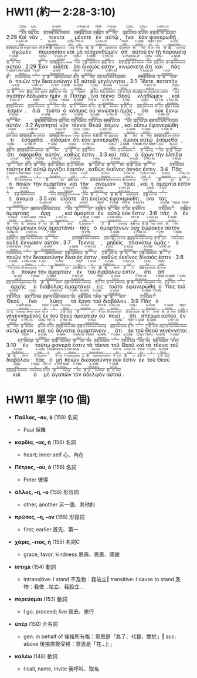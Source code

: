# HW11 (約一 2:28-3:10)

2:28 <RUBY><ruby><ruby>Καὶ<rt>- And</rt></ruby><rt><a href='https://bible.fhl.net/new/s.php?N=0&k=02532&m='>καί</a></rt></ruby><rt>CONJ</rt></RUBY> <RUBY><ruby><ruby>νῦν<rt>現在 now</rt></ruby><rt><a href='https://bible.fhl.net/new/s.php?N=0&k=03568&m='>νῦν</a></rt></ruby><rt>ADV</rt></RUBY> <span class='punctuation'>,</span> <RUBY><ruby><ruby>τεκνία<rt>孩子們哪 little children</rt></ruby><rt><a href='https://bible.fhl.net/new/s.php?N=0&k=05040&m='>τεκνίον</a></rt></ruby><rt>N-VPN</rt></RUBY> <span class='punctuation'>,</span> <RUBY><ruby><ruby><span class='verb'>μένετε</span><rt>你們要住 abide</rt></ruby><rt><a href='https://bible.fhl.net/new/s.php?N=0&k=03306&m='>μένω</a></rt></ruby><rt>V-PAM-2P</rt></RUBY> <RUBY><ruby><ruby>ἐν<rt>在裡面 in</rt></ruby><rt><a href='https://bible.fhl.net/new/s.php?N=0&k=01722&m='>ἐν</a></rt></ruby><rt>PREP</rt></RUBY> <RUBY><ruby><ruby>αὐτῷ<rt>他 Him</rt></ruby><rt><a href='https://bible.fhl.net/new/s.php?N=0&k=00846&m='>αὐτός</a></rt></ruby><rt>P-DSM</rt></RUBY> <span class='punctuation'>,</span> <RUBY><ruby><ruby>ἵνα<rt>這樣 so that</rt></ruby><rt><a href='https://bible.fhl.net/new/s.php?N=0&k=02443&m='>ἵνα</a></rt></ruby><rt>CONJ</rt></RUBY> <RUBY><ruby><ruby>ἐὰν<rt>若 when</rt></ruby><rt><a href='https://bible.fhl.net/new/s.php?N=0&k=01437&m='>ἐάν</a></rt></ruby><rt>CONJ</rt></RUBY> <RUBY><ruby><ruby><span class='verb'>φανερωθῇ</span><rt>他顯現 He appears</rt></ruby><rt><a href='https://bible.fhl.net/new/s.php?N=0&k=05319&m='>φανερόω</a></rt></ruby><rt>V-APS-3S</rt></RUBY> <span class='punctuation'>,</span> <RUBY><ruby><ruby><span class='verb'>σχῶμεν</span><rt>我們就可以 we might have</rt></ruby><rt><a href='https://bible.fhl.net/new/s.php?N=0&k=02192&m='>ἔχω</a></rt></ruby><rt>V-AAS-1P</rt></RUBY> <RUBY><ruby><ruby>παρρησίαν<rt>坦然無懼 boldness</rt></ruby><rt><a href='https://bible.fhl.net/new/s.php?N=0&k=03954&m='>παρρησία</a></rt></ruby><rt>N-ASF</rt></RUBY> <RUBY><ruby><ruby>καὶ<rt>- and</rt></ruby><rt><a href='https://bible.fhl.net/new/s.php?N=0&k=02532&m='>καί</a></rt></ruby><rt>CONJ</rt></RUBY> <RUBY><ruby><ruby>μὴ<rt>不 not</rt></ruby><rt><a href='https://bible.fhl.net/new/s.php?N=0&k=03361&m='>μή</a></rt></ruby><rt>PRT-N</rt></RUBY> <RUBY><ruby><ruby><span class='verb'>αἰσχυνθῶμεν</span><rt>慚愧 be ashamed</rt></ruby><rt><a href='https://bible.fhl.net/new/s.php?N=0&k=00153&m='>αἰσχύνω</a></rt></ruby><rt>V-APS-1P</rt></RUBY> <RUBY><ruby><ruby>ἀπ᾽<rt>從 before</rt></ruby><rt><a href='https://bible.fhl.net/new/s.php?N=0&k=00575&m='>ἀπό</a></rt></ruby><rt>PREP</rt></RUBY> <RUBY><ruby><ruby>αὐτοῦ<rt>他 Him</rt></ruby><rt><a href='https://bible.fhl.net/new/s.php?N=0&k=00846&m='>αὐτός</a></rt></ruby><rt>P-GSM</rt></RUBY> <RUBY><ruby><ruby>ἐν<rt>在 at</rt></ruby><rt><a href='https://bible.fhl.net/new/s.php?N=0&k=01722&m='>ἐν</a></rt></ruby><rt>PREP</rt></RUBY> <RUBY><ruby><ruby>τῇ<rt>- the</rt></ruby><rt><a href='https://bible.fhl.net/new/s.php?N=0&k=03588&m='>ὀ</a></rt></ruby><rt>T-DSF</rt></RUBY> <RUBY><ruby><ruby>παρουσίᾳ<rt>來臨 coming</rt></ruby><rt><a href='https://bible.fhl.net/new/s.php?N=0&k=03952&m='>παρουσία</a></rt></ruby><rt>N-DSF</rt></RUBY> <RUBY><ruby><ruby>αὐτοῦ<rt>他 of Him</rt></ruby><rt><a href='https://bible.fhl.net/new/s.php?N=0&k=00846&m='>αὐτός</a></rt></ruby><rt>P-GSM</rt></RUBY> <span class='punctuation'>.</span> 2:29 <RUBY><ruby><ruby>Ἐὰν<rt>若 If</rt></ruby><rt><a href='https://bible.fhl.net/new/s.php?N=0&k=01437&m='>ἐάν</a></rt></ruby><rt>CONJ</rt></RUBY> <RUBY><ruby><ruby><span class='verb'>εἰδῆτε</span><rt>你們知道 you know</rt></ruby><rt><a href='https://bible.fhl.net/new/s.php?N=0&k=3608&m='>ὁράω</a>a</rt></ruby><rt>V-RAS-2P</rt></RUBY> <RUBY><ruby><ruby>ὅτι<rt>- that</rt></ruby><rt><a href='https://bible.fhl.net/new/s.php?N=0&k=03754&m='>ὅτι</a></rt></ruby><rt>CONJ</rt></RUBY> <RUBY><ruby><ruby>δίκαιός<rt>公義 righteous</rt></ruby><rt><a href='https://bible.fhl.net/new/s.php?N=0&k=01342&m='>δίκαιος</a></rt></ruby><rt>A-NSM</rt></RUBY> <RUBY><ruby><ruby><span class='verb'>ἐστιν</span><rt>他是 He is</rt></ruby><rt><a href='https://bible.fhl.net/new/s.php?N=0&k=01510&m='>εἰμί</a></rt></ruby><rt>V-PAI-3S</rt></RUBY> <span class='punctuation'>,</span> <RUBY><ruby><ruby><span class='verb'>γινώσκετε</span><rt>你們知道 you know</rt></ruby><rt><a href='https://bible.fhl.net/new/s.php?N=0&k=01097&m='>γινώσκω</a></rt></ruby><rt>V-PAI⁞PAM-2P</rt></RUBY> <RUBY><ruby><ruby>ὅτι<rt>- that</rt></ruby><rt><a href='https://bible.fhl.net/new/s.php?N=0&k=03754&m='>ὅτι</a></rt></ruby><rt>CONJ</rt></RUBY> <RUBY><ruby><ruby>καὶ<rt>也就 also</rt></ruby><rt><a href='https://bible.fhl.net/new/s.php?N=0&k=02532&m='>καί</a></rt></ruby><rt>CONJ</rt></RUBY> <RUBY><ruby><ruby>πᾶς<rt>每一個 everyone</rt></ruby><rt><a href='https://bible.fhl.net/new/s.php?N=0&k=03956&m='>πᾶς</a></rt></ruby><rt>A-NSM</rt></RUBY> <RUBY><ruby><ruby>ὁ<rt>那 -</rt></ruby><rt><a href='https://bible.fhl.net/new/s.php?N=0&k=03588&m='>ὀ</a></rt></ruby><rt>T-NSM</rt></RUBY> <RUBY><ruby><ruby><span class='ptc'>ποιῶν</span><rt>行 practicing</rt></ruby><rt><a href='https://bible.fhl.net/new/s.php?N=0&k=04160&m='>ποιέω</a></rt></ruby><rt>V-PAP-NSM</rt></RUBY> <RUBY><ruby><ruby>τὴν<rt>- -</rt></ruby><rt><a href='https://bible.fhl.net/new/s.php?N=0&k=03588&m='>ὀ</a></rt></ruby><rt>T-ASF</rt></RUBY> <RUBY><ruby><ruby>δικαιοσύνην<rt>公義 righteousness</rt></ruby><rt><a href='https://bible.fhl.net/new/s.php?N=0&k=01343&m='>δικαιοσύνη</a></rt></ruby><rt>N-ASF</rt></RUBY> <RUBY><ruby><ruby>ἐξ<rt>從 of</rt></ruby><rt><a href='https://bible.fhl.net/new/s.php?N=0&k=01537&m='>ἐκ</a></rt></ruby><rt>PREP</rt></RUBY> <RUBY><ruby><ruby>αὐτοῦ<rt>他 Him</rt></ruby><rt><a href='https://bible.fhl.net/new/s.php?N=0&k=00846&m='>αὐτός</a></rt></ruby><rt>P-GSM</rt></RUBY> <RUBY><ruby><ruby><span class='verb'>γεγέννηται</span><rt>所生 has been begotten</rt></ruby><rt><a href='https://bible.fhl.net/new/s.php?N=0&k=01080&m='>γεννάω</a></rt></ruby><rt>V-RPI-3S</rt></RUBY> <span class='punctuation'>.</span><span class='paragraph'></span> 3:1 <RUBY><ruby><ruby><span class='verb'>Ἴδετε</span><rt>你們看 Behold</rt></ruby><rt><a href='https://bible.fhl.net/new/s.php?N=0&k=03708&m='>ὁράω</a></rt></ruby><rt>V-AAM-2P</rt></RUBY> <RUBY><ruby><ruby>ποταπὴν<rt>何等 what</rt></ruby><rt><a href='https://bible.fhl.net/new/s.php?N=0&k=04217&m='>ποταπός</a></rt></ruby><rt>I-ASF</rt></RUBY> <RUBY><ruby><ruby>ἀγάπην<rt>慈愛 love</rt></ruby><rt><a href='https://bible.fhl.net/new/s.php?N=0&k=00026&m='>ἀγάπη</a></rt></ruby><rt>N-ASF</rt></RUBY> <RUBY><ruby><ruby><span class='verb'>δέδωκεν</span><rt>賜給 has given</rt></ruby><rt><a href='https://bible.fhl.net/new/s.php?N=0&k=01325&m='>δίδωμι</a></rt></ruby><rt>V-RAI-3S</rt></RUBY> <RUBY><ruby><ruby>ἡμῖν<rt>我們 to us</rt></ruby><rt><a href='https://bible.fhl.net/new/s.php?N=0&k=01473&m='>ἐγώ</a></rt></ruby><rt>P-1DP</rt></RUBY> <RUBY><ruby><ruby>ὁ<rt>- the</rt></ruby><rt><a href='https://bible.fhl.net/new/s.php?N=0&k=03588&m='>ὀ</a></rt></ruby><rt>T-NSM</rt></RUBY> <RUBY><ruby><ruby>Πατὴρ<rt>父 Father</rt></ruby><rt><a href='https://bible.fhl.net/new/s.php?N=0&k=03962&m='>πατήρ</a></rt></ruby><rt>N-NSM</rt></RUBY> <span class='punctuation'>,</span> <RUBY><ruby><ruby>ἵνα<rt>讓 that</rt></ruby><rt><a href='https://bible.fhl.net/new/s.php?N=0&k=02443&m='>ἵνα</a></rt></ruby><rt>CONJ</rt></RUBY> <RUBY><ruby><ruby>τέκνα<rt>兒女 children</rt></ruby><rt><a href='https://bible.fhl.net/new/s.php?N=0&k=05043&m='>τέκνον</a></rt></ruby><rt>N-NPN</rt></RUBY> <RUBY><ruby><ruby>Θεοῦ<rt>上帝 of God</rt></ruby><rt><a href='https://bible.fhl.net/new/s.php?N=0&k=02316&m='>θεός</a></rt></ruby><rt>N-GSM</rt></RUBY> <RUBY><ruby><ruby><span class='verb'>κληθῶμεν</span><rt>得以稱為 we should be called</rt></ruby><rt><a href='https://bible.fhl.net/new/s.php?N=0&k=02564&m='>καλέω</a></rt></ruby><rt>V-APS-1P</rt></RUBY> <span class='punctuation'>,</span> <RUBY><ruby><ruby>καὶ<rt>- and</rt></ruby><rt><a href='https://bible.fhl.net/new/s.php?N=0&k=02532&m='>καί</a></rt></ruby><rt>CONJ</rt></RUBY> <RUBY><ruby><ruby><span class='verb'>ἐσμέν</span><rt>我們是 we are!</rt></ruby><rt><a href='https://bible.fhl.net/new/s.php?N=0&k=01510&m='>εἰμί</a></rt></ruby><rt>V-PAI-1P</rt></RUBY> <span class='punctuation'>.</span> <RUBY><ruby><ruby>διὰ<rt>因 Because of</rt></ruby><rt><a href='https://bible.fhl.net/new/s.php?N=0&k=01223&m='>διά</a></rt></ruby><rt>PREP</rt></RUBY> <RUBY><ruby><ruby>τοῦτο<rt>此 this</rt></ruby><rt><a href='https://bible.fhl.net/new/s.php?N=0&k=03778&m='>οὗτος</a></rt></ruby><rt>D-ASN</rt></RUBY> <RUBY><ruby><ruby>ὁ<rt>- the</rt></ruby><rt><a href='https://bible.fhl.net/new/s.php?N=0&k=03588&m='>ὀ</a></rt></ruby><rt>T-NSM</rt></RUBY> <RUBY><ruby><ruby>κόσμος<rt>世人 world</rt></ruby><rt><a href='https://bible.fhl.net/new/s.php?N=0&k=02889&m='>κόσμος</a></rt></ruby><rt>N-NSM</rt></RUBY> <RUBY><ruby><ruby>οὐ<rt>不 not</rt></ruby><rt><a href='https://bible.fhl.net/new/s.php?N=0&k=03756&m='>οὐ</a></rt></ruby><rt>PRT-N</rt></RUBY> <RUBY><ruby><ruby><span class='verb'>γινώσκει</span><rt>認識 knows</rt></ruby><rt><a href='https://bible.fhl.net/new/s.php?N=0&k=01097&m='>γινώσκω</a></rt></ruby><rt>V-PAI-3S</rt></RUBY> <RUBY><ruby><ruby>ἡμᾶς<rt>我們 us</rt></ruby><rt><a href='https://bible.fhl.net/new/s.php?N=0&k=01473&m='>ἐγώ</a></rt></ruby><rt>P-1AP</rt></RUBY> <span class='punctuation'>,</span> <RUBY><ruby><ruby>ὅτι<rt>因為 because</rt></ruby><rt><a href='https://bible.fhl.net/new/s.php?N=0&k=03754&m='>ὅτι</a></rt></ruby><rt>CONJ</rt></RUBY> <RUBY><ruby><ruby>οὐκ<rt>不 not</rt></ruby><rt><a href='https://bible.fhl.net/new/s.php?N=0&k=03756&m='>οὐ</a></rt></ruby><rt>PRT-N</rt></RUBY> <RUBY><ruby><ruby><span class='verb'>ἔγνω</span><rt>認識 it knew</rt></ruby><rt><a href='https://bible.fhl.net/new/s.php?N=0&k=01097&m='>γινώσκω</a></rt></ruby><rt>V-AAI-3S</rt></RUBY> <RUBY><ruby><ruby>αὐτόν<rt>他 Him</rt></ruby><rt><a href='https://bible.fhl.net/new/s.php?N=0&k=00846&m='>αὐτός</a></rt></ruby><rt>P-ASM</rt></RUBY> <span class='punctuation'>.</span> 3:2 <RUBY><ruby><ruby>Ἀγαπητοί<rt>親愛的啊 Beloved</rt></ruby><rt><a href='https://bible.fhl.net/new/s.php?N=0&k=00027&m='>ἀγαπητός</a></rt></ruby><rt>A-VPM</rt></RUBY> <RUBY><ruby><ruby>νῦν<rt>現在 now</rt></ruby><rt><a href='https://bible.fhl.net/new/s.php?N=0&k=03568&m='>νῦν</a></rt></ruby><rt>ADV</rt></RUBY> <RUBY><ruby><ruby>τέκνα<rt>兒女 children</rt></ruby><rt><a href='https://bible.fhl.net/new/s.php?N=0&k=05043&m='>τέκνον</a></rt></ruby><rt>N-NPN</rt></RUBY> <RUBY><ruby><ruby>Θεοῦ<rt>上帝 of God</rt></ruby><rt><a href='https://bible.fhl.net/new/s.php?N=0&k=02316&m='>θεός</a></rt></ruby><rt>N-GSM</rt></RUBY> <RUBY><ruby><ruby><span class='verb'>ἐσμεν</span><rt>我們是 are we</rt></ruby><rt><a href='https://bible.fhl.net/new/s.php?N=0&k=01510&m='>εἰμί</a></rt></ruby><rt>V-PAI-1P</rt></RUBY> <span class='punctuation'>,</span> <RUBY><ruby><ruby>καὶ<rt>- and</rt></ruby><rt><a href='https://bible.fhl.net/new/s.php?N=0&k=02532&m='>καί</a></rt></ruby><rt>CONJ</rt></RUBY> <RUBY><ruby><ruby>οὔπω<rt>還沒 not yet</rt></ruby><rt><a href='https://bible.fhl.net/new/s.php?N=0&k=03768&m='>οὔπω</a></rt></ruby><rt>ADV</rt></RUBY> <RUBY><ruby><ruby><span class='verb'>ἐφανερώθη</span><rt>顯明 has been revealed</rt></ruby><rt><a href='https://bible.fhl.net/new/s.php?N=0&k=05319&m='>φανερόω</a></rt></ruby><rt>V-API-3S</rt></RUBY> <RUBY><ruby><ruby>τί<rt>如何 what</rt></ruby><rt><a href='https://bible.fhl.net/new/s.php?N=0&k=05101&m='>τίς</a></rt></ruby><rt>I-NSN</rt></RUBY> <RUBY><ruby><ruby><span class='verb'>ἐσόμεθα</span><rt>我們將來是 we will be</rt></ruby><rt><a href='https://bible.fhl.net/new/s.php?N=0&k=01510&m='>εἰμί</a></rt></ruby><rt>V-FMI-1P</rt></RUBY> <span class='punctuation'>.</span> <RUBY><ruby><ruby><span class='verb'>οἴδαμεν</span><rt>我們知道 We know</rt></ruby><rt><a href='https://bible.fhl.net/new/s.php?N=0&k=3608&m='>ὁράω</a>a</rt></ruby><rt>V-RAI-1P</rt></RUBY> <RUBY><ruby><ruby>ὅτι<rt>- that</rt></ruby><rt><a href='https://bible.fhl.net/new/s.php?N=0&k=03754&m='>ὅτι</a></rt></ruby><rt>CONJ</rt></RUBY> <RUBY><ruby><ruby>ἐὰν<rt>當 when</rt></ruby><rt><a href='https://bible.fhl.net/new/s.php?N=0&k=01437&m='>ἐάν</a></rt></ruby><rt>CONJ</rt></RUBY> <RUBY><ruby><ruby><span class='verb'>φανερωθῇ</span><rt>他顯現 He appears</rt></ruby><rt><a href='https://bible.fhl.net/new/s.php?N=0&k=05319&m='>φανερόω</a></rt></ruby><rt>V-APS-3S</rt></RUBY> <span class='punctuation'>,</span> <RUBY><ruby><ruby>ὅμοιοι<rt>像 like</rt></ruby><rt><a href='https://bible.fhl.net/new/s.php?N=0&k=03664&m='>ὅμοιος</a></rt></ruby><rt>A-NPM</rt></RUBY> <RUBY><ruby><ruby>αὐτῷ<rt>他 Him</rt></ruby><rt><a href='https://bible.fhl.net/new/s.php?N=0&k=00846&m='>αὐτός</a></rt></ruby><rt>P-DSM</rt></RUBY> <RUBY><ruby><ruby><span class='verb'>ἐσόμεθα</span><rt>我們將來是 we will be</rt></ruby><rt><a href='https://bible.fhl.net/new/s.php?N=0&k=01510&m='>εἰμί</a></rt></ruby><rt>V-FMI-1P</rt></RUBY> <span class='punctuation'>,</span> <RUBY><ruby><ruby>ὅτι<rt>因為 for</rt></ruby><rt><a href='https://bible.fhl.net/new/s.php?N=0&k=03754&m='>ὅτι</a></rt></ruby><rt>CONJ</rt></RUBY> <RUBY><ruby><ruby><span class='verb'>ὀψόμεθα</span><rt>我們將見到 we will see</rt></ruby><rt><a href='https://bible.fhl.net/new/s.php?N=0&k=03708&m='>ὁράω</a></rt></ruby><rt>V-FMI-1P</rt></RUBY> <RUBY><ruby><ruby>αὐτὸν<rt>他 Him</rt></ruby><rt><a href='https://bible.fhl.net/new/s.php?N=0&k=00846&m='>αὐτός</a></rt></ruby><rt>P-ASM</rt></RUBY> <span class='punctuation'>,</span> <RUBY><ruby><ruby>καθώς<rt>正如 as</rt></ruby><rt><a href='https://bible.fhl.net/new/s.php?N=0&k=02531&m='>καθώς</a></rt></ruby><rt>CONJ</rt></RUBY> <RUBY><ruby><ruby><span class='verb'>ἐστιν</span><rt>他是 He is</rt></ruby><rt><a href='https://bible.fhl.net/new/s.php?N=0&k=01510&m='>εἰμί</a></rt></ruby><rt>V-PAI-3S</rt></RUBY> <span class='punctuation'>.</span> 3:3 <RUBY><ruby><ruby>καὶ<rt>- And</rt></ruby><rt><a href='https://bible.fhl.net/new/s.php?N=0&k=02532&m='>καί</a></rt></ruby><rt>CONJ</rt></RUBY> <RUBY><ruby><ruby>πᾶς<rt>凡 everyone</rt></ruby><rt><a href='https://bible.fhl.net/new/s.php?N=0&k=03956&m='>πᾶς</a></rt></ruby><rt>A-NSM</rt></RUBY> <RUBY><ruby><ruby>ὁ<rt>- -</rt></ruby><rt><a href='https://bible.fhl.net/new/s.php?N=0&k=03588&m='>ὀ</a></rt></ruby><rt>T-NSM</rt></RUBY> <RUBY><ruby><ruby><span class='ptc'>ἔχων</span><rt>有 having</rt></ruby><rt><a href='https://bible.fhl.net/new/s.php?N=0&k=02192&m='>ἔχω</a></rt></ruby><rt>V-PAP-NSM</rt></RUBY> <RUBY><ruby><ruby>τὴν<rt>- the</rt></ruby><rt><a href='https://bible.fhl.net/new/s.php?N=0&k=03588&m='>ὀ</a></rt></ruby><rt>T-ASF</rt></RUBY> <RUBY><ruby><ruby>ἐλπίδα<rt>指望 hope</rt></ruby><rt><a href='https://bible.fhl.net/new/s.php?N=0&k=01680&m='>ἐλπίς</a></rt></ruby><rt>N-ASF</rt></RUBY> <RUBY><ruby><ruby>ταύτην<rt>這 this</rt></ruby><rt><a href='https://bible.fhl.net/new/s.php?N=0&k=03778&m='>οὗτος</a></rt></ruby><rt>D-ASF</rt></RUBY> <RUBY><ruby><ruby>ἐπ᾽<rt>對 in</rt></ruby><rt><a href='https://bible.fhl.net/new/s.php?N=0&k=01909&m='>ἐπί</a></rt></ruby><rt>PREP</rt></RUBY> <RUBY><ruby><ruby>αὐτῷ<rt>他 Him</rt></ruby><rt><a href='https://bible.fhl.net/new/s.php?N=0&k=00846&m='>αὐτός</a></rt></ruby><rt>P-DSM</rt></RUBY> <RUBY><ruby><ruby><span class='verb'>ἁγνίζει</span><rt>潔淨 purifies</rt></ruby><rt><a href='https://bible.fhl.net/new/s.php?N=0&k=00048&m='>ἁγνίζω</a></rt></ruby><rt>V-PAI-3S</rt></RUBY> <RUBY><ruby><ruby>ἑαυτὸν<rt>自己 himself</rt></ruby><rt><a href='https://bible.fhl.net/new/s.php?N=0&k=01438&m='>ἑαυτοῦ</a></rt></ruby><rt>F-3ASM</rt></RUBY> <span class='punctuation'>,</span> <RUBY><ruby><ruby>καθὼς<rt>像 just as</rt></ruby><rt><a href='https://bible.fhl.net/new/s.php?N=0&k=02531&m='>καθώς</a></rt></ruby><rt>CONJ</rt></RUBY> <RUBY><ruby><ruby>ἐκεῖνος<rt>那位 He</rt></ruby><rt><a href='https://bible.fhl.net/new/s.php?N=0&k=01565&m='>ἐκεῖνος</a></rt></ruby><rt>D-NSM</rt></RUBY> <RUBY><ruby><ruby>ἁγνός<rt>純潔 pure</rt></ruby><rt><a href='https://bible.fhl.net/new/s.php?N=0&k=00053&m='>ἁγνός</a></rt></ruby><rt>A-NSM</rt></RUBY> <RUBY><ruby><ruby><span class='verb'>ἐστιν</span><rt>是 is</rt></ruby><rt><a href='https://bible.fhl.net/new/s.php?N=0&k=01510&m='>εἰμί</a></rt></ruby><rt>V-PAI-3S</rt></RUBY> <span class='punctuation'>.</span><span class='paragraph'></span> 3:4 <RUBY><ruby><ruby>Πᾶς<rt>凡 Everyone</rt></ruby><rt><a href='https://bible.fhl.net/new/s.php?N=0&k=03956&m='>πᾶς</a></rt></ruby><rt>A-NSM</rt></RUBY> <RUBY><ruby><ruby>ὁ<rt>- -</rt></ruby><rt><a href='https://bible.fhl.net/new/s.php?N=0&k=03588&m='>ὀ</a></rt></ruby><rt>T-NSM</rt></RUBY> <RUBY><ruby><ruby><span class='ptc'>ποιῶν</span><rt>犯 committing</rt></ruby><rt><a href='https://bible.fhl.net/new/s.php?N=0&k=04160&m='>ποιέω</a></rt></ruby><rt>V-PAP-NSM</rt></RUBY> <RUBY><ruby><ruby>τὴν<rt>- -</rt></ruby><rt><a href='https://bible.fhl.net/new/s.php?N=0&k=03588&m='>ὀ</a></rt></ruby><rt>T-ASF</rt></RUBY> <RUBY><ruby><ruby>ἁμαρτίαν<rt>罪 sin</rt></ruby><rt><a href='https://bible.fhl.net/new/s.php?N=0&k=00266&m='>ἁμαρτία</a></rt></ruby><rt>N-ASF</rt></RUBY> <RUBY><ruby><ruby>καὶ<rt>就是 also</rt></ruby><rt><a href='https://bible.fhl.net/new/s.php?N=0&k=02532&m='>καί</a></rt></ruby><rt>CONJ</rt></RUBY> <RUBY><ruby><ruby>τὴν<rt>- -</rt></ruby><rt><a href='https://bible.fhl.net/new/s.php?N=0&k=03588&m='>ὀ</a></rt></ruby><rt>T-ASF</rt></RUBY> <RUBY><ruby><ruby>ἀνομίαν<rt>違背律法的事 lawlessness</rt></ruby><rt><a href='https://bible.fhl.net/new/s.php?N=0&k=00458&m='>ἀνομία</a></rt></ruby><rt>N-ASF</rt></RUBY> <RUBY><ruby><ruby><span class='verb'>ποιεῖ</span><rt>做 commits</rt></ruby><rt><a href='https://bible.fhl.net/new/s.php?N=0&k=04160&m='>ποιέω</a></rt></ruby><rt>V-PAI-3S</rt></RUBY> <span class='punctuation'>,</span> <RUBY><ruby><ruby>καὶ<rt>- and</rt></ruby><rt><a href='https://bible.fhl.net/new/s.php?N=0&k=02532&m='>καί</a></rt></ruby><rt>CONJ</rt></RUBY> <RUBY><ruby><ruby>ἡ<rt>- -</rt></ruby><rt><a href='https://bible.fhl.net/new/s.php?N=0&k=03588&m='>ὀ</a></rt></ruby><rt>T-NSF</rt></RUBY> <RUBY><ruby><ruby>ἁμαρτία<rt>罪 sin</rt></ruby><rt><a href='https://bible.fhl.net/new/s.php?N=0&k=00266&m='>ἁμαρτία</a></rt></ruby><rt>N-NSF</rt></RUBY> <RUBY><ruby><ruby><span class='verb'>ἐστὶν</span><rt>是 is</rt></ruby><rt><a href='https://bible.fhl.net/new/s.php?N=0&k=01510&m='>εἰμί</a></rt></ruby><rt>V-PAI-3S</rt></RUBY> <RUBY><ruby><ruby>ἡ<rt>- -</rt></ruby><rt><a href='https://bible.fhl.net/new/s.php?N=0&k=03588&m='>ὀ</a></rt></ruby><rt>T-NSF</rt></RUBY> <RUBY><ruby><ruby>ἀνομία<rt>不法 lawlessness</rt></ruby><rt><a href='https://bible.fhl.net/new/s.php?N=0&k=00458&m='>ἀνομία</a></rt></ruby><rt>N-NSF</rt></RUBY> <span class='punctuation'>.</span> 3:5 <RUBY><ruby><ruby>καὶ<rt>- And</rt></ruby><rt><a href='https://bible.fhl.net/new/s.php?N=0&k=02532&m='>καί</a></rt></ruby><rt>CONJ</rt></RUBY> <RUBY><ruby><ruby><span class='verb'>οἴδατε</span><rt>你們知道 you know</rt></ruby><rt><a href='https://bible.fhl.net/new/s.php?N=0&k=3608&m='>ὁράω</a>a</rt></ruby><rt>V-RAI-2P</rt></RUBY> <RUBY><ruby><ruby>ὅτι<rt>- that</rt></ruby><rt><a href='https://bible.fhl.net/new/s.php?N=0&k=03754&m='>ὅτι</a></rt></ruby><rt>CONJ</rt></RUBY> <RUBY><ruby><ruby>ἐκεῖνος<rt>那人 He</rt></ruby><rt><a href='https://bible.fhl.net/new/s.php?N=0&k=01565&m='>ἐκεῖνος</a></rt></ruby><rt>D-NSM</rt></RUBY> <RUBY><ruby><ruby><span class='verb'>ἐφανερώθη</span><rt>曾顯現 appeared</rt></ruby><rt><a href='https://bible.fhl.net/new/s.php?N=0&k=05319&m='>φανερόω</a></rt></ruby><rt>V-API-3S</rt></RUBY> <span class='punctuation'>,</span> <RUBY><ruby><ruby>ἵνα<rt>是要 so that</rt></ruby><rt><a href='https://bible.fhl.net/new/s.php?N=0&k=02443&m='>ἵνα</a></rt></ruby><rt>CONJ</rt></RUBY> <RUBY><ruby><ruby>τὰς<rt>- -</rt></ruby><rt><a href='https://bible.fhl.net/new/s.php?N=0&k=03588&m='>ὀ</a></rt></ruby><rt>T-APF</rt></RUBY> <RUBY><ruby><ruby>ἁμαρτίας<rt>罪 sins</rt></ruby><rt><a href='https://bible.fhl.net/new/s.php?N=0&k=00266&m='>ἁμαρτία</a></rt></ruby><rt>N-APF</rt></RUBY> <RUBY><ruby><ruby><span class='verb'>ἄρῃ</span><rt>除掉 He might take away</rt></ruby><rt><a href='https://bible.fhl.net/new/s.php?N=0&k=00142&m='>αἴρω</a></rt></ruby><rt>V-AAS-3S</rt></RUBY> <span class='punctuation'>,</span> <RUBY><ruby><ruby>καὶ<rt>- and</rt></ruby><rt><a href='https://bible.fhl.net/new/s.php?N=0&k=02532&m='>καί</a></rt></ruby><rt>CONJ</rt></RUBY> <RUBY><ruby><ruby>ἁμαρτία<rt>罪 sin</rt></ruby><rt><a href='https://bible.fhl.net/new/s.php?N=0&k=00266&m='>ἁμαρτία</a></rt></ruby><rt>N-NSF</rt></RUBY> <RUBY><ruby><ruby>ἐν<rt>在裡面 in</rt></ruby><rt><a href='https://bible.fhl.net/new/s.php?N=0&k=01722&m='>ἐν</a></rt></ruby><rt>PREP</rt></RUBY> <RUBY><ruby><ruby>αὐτῷ<rt>他 Him</rt></ruby><rt><a href='https://bible.fhl.net/new/s.php?N=0&k=00846&m='>αὐτός</a></rt></ruby><rt>P-DSM</rt></RUBY> <RUBY><ruby><ruby>οὐκ<rt>不 not</rt></ruby><rt><a href='https://bible.fhl.net/new/s.php?N=0&k=03756&m='>οὐ</a></rt></ruby><rt>PRT-N</rt></RUBY> <RUBY><ruby><ruby><span class='verb'>ἔστιν</span><rt>是 there is</rt></ruby><rt><a href='https://bible.fhl.net/new/s.php?N=0&k=01510&m='>εἰμί</a></rt></ruby><rt>V-PAI-3S</rt></RUBY> <span class='punctuation'>.</span> 3:6 <RUBY><ruby><ruby>πᾶς<rt>凡 Anyone</rt></ruby><rt><a href='https://bible.fhl.net/new/s.php?N=0&k=03956&m='>πᾶς</a></rt></ruby><rt>A-NSM</rt></RUBY> <RUBY><ruby><ruby>ὁ<rt>- -</rt></ruby><rt><a href='https://bible.fhl.net/new/s.php?N=0&k=03588&m='>ὀ</a></rt></ruby><rt>T-NSM</rt></RUBY> <RUBY><ruby><ruby>ἐν<rt>在裡面 in</rt></ruby><rt><a href='https://bible.fhl.net/new/s.php?N=0&k=01722&m='>ἐν</a></rt></ruby><rt>PREP</rt></RUBY> <RUBY><ruby><ruby>αὐτῷ<rt>他 Him</rt></ruby><rt><a href='https://bible.fhl.net/new/s.php?N=0&k=00846&m='>αὐτός</a></rt></ruby><rt>P-DSM</rt></RUBY> <RUBY><ruby><ruby><span class='ptc'>μένων</span><rt>住 abiding</rt></ruby><rt><a href='https://bible.fhl.net/new/s.php?N=0&k=03306&m='>μένω</a></rt></ruby><rt>V-PAP-NSM</rt></RUBY> <RUBY><ruby><ruby>οὐχ<rt>不 not</rt></ruby><rt><a href='https://bible.fhl.net/new/s.php?N=0&k=03756&m='>οὐ</a></rt></ruby><rt>PRT-N</rt></RUBY> <RUBY><ruby><ruby><span class='verb'>ἁμαρτάνει</span><rt>犯罪 sins</rt></ruby><rt><a href='https://bible.fhl.net/new/s.php?N=0&k=00264&m='>ἁμαρτάνω</a></rt></ruby><rt>V-PAI-3S</rt></RUBY> <span class='punctuation'>·</span> <RUBY><ruby><ruby>πᾶς<rt>凡 anyone</rt></ruby><rt><a href='https://bible.fhl.net/new/s.php?N=0&k=03956&m='>πᾶς</a></rt></ruby><rt>A-NSM</rt></RUBY> <RUBY><ruby><ruby>ὁ<rt>- -</rt></ruby><rt><a href='https://bible.fhl.net/new/s.php?N=0&k=03588&m='>ὀ</a></rt></ruby><rt>T-NSM</rt></RUBY> <RUBY><ruby><ruby><span class='ptc'>ἁμαρτάνων</span><rt>犯罪 sinning</rt></ruby><rt><a href='https://bible.fhl.net/new/s.php?N=0&k=00264&m='>ἁμαρτάνω</a></rt></ruby><rt>V-PAP-NSM</rt></RUBY> <RUBY><ruby><ruby>οὐχ<rt>未曾 not</rt></ruby><rt><a href='https://bible.fhl.net/new/s.php?N=0&k=03756&m='>οὐ</a></rt></ruby><rt>PRT-N</rt></RUBY> <RUBY><ruby><ruby><span class='verb'>ἑώρακεν</span><rt>見過 has seen</rt></ruby><rt><a href='https://bible.fhl.net/new/s.php?N=0&k=03708&m='>ὁράω</a></rt></ruby><rt>V-RAI-3S</rt></RUBY> <RUBY><ruby><ruby>αὐτὸν<rt>他 Him</rt></ruby><rt><a href='https://bible.fhl.net/new/s.php?N=0&k=00846&m='>αὐτός</a></rt></ruby><rt>P-ASM</rt></RUBY> <RUBY><ruby><ruby>οὐδὲ<rt>也未曾 nor</rt></ruby><rt><a href='https://bible.fhl.net/new/s.php?N=0&k=03761&m='>οὐδέ</a></rt></ruby><rt>CONJ-N</rt></RUBY> <RUBY><ruby><ruby><span class='verb'>ἔγνωκεν</span><rt>認識 has he known</rt></ruby><rt><a href='https://bible.fhl.net/new/s.php?N=0&k=01097&m='>γινώσκω</a></rt></ruby><rt>V-RAI-3S</rt></RUBY> <RUBY><ruby><ruby>αὐτόν<rt>他 Him</rt></ruby><rt><a href='https://bible.fhl.net/new/s.php?N=0&k=00846&m='>αὐτός</a></rt></ruby><rt>P-ASM</rt></RUBY> <span class='punctuation'>.</span><span class='paragraph'></span> 3:7 <RUBY><ruby><ruby>Τεκνία<rt>孩子們哪 Little children</rt></ruby><rt><a href='https://bible.fhl.net/new/s.php?N=0&k=05040&m='>τεκνίον</a></rt></ruby><rt>N-VPN</rt></RUBY> <span class='punctuation'>,</span> <RUBY><ruby><ruby>μηδεὶς<rt>沒有一個人 no one</rt></ruby><rt><a href='https://bible.fhl.net/new/s.php?N=0&k=03367&m='>μηδείς</a></rt></ruby><rt>A-NSM</rt></RUBY> <RUBY><ruby><ruby><span class='verb'>πλανάτω</span><rt>讓迷惑 let lead astray</rt></ruby><rt><a href='https://bible.fhl.net/new/s.php?N=0&k=04105&m='>πλανάω</a></rt></ruby><rt>V-PAM-3S</rt></RUBY> <RUBY><ruby><ruby>ὑμᾶς<rt>你們 you</rt></ruby><rt><a href='https://bible.fhl.net/new/s.php?N=0&k=04771&m='>σύ</a></rt></ruby><rt>P-2AP</rt></RUBY> <span class='punctuation'>·</span> <RUBY><ruby><ruby>ὁ<rt>- the [one]</rt></ruby><rt><a href='https://bible.fhl.net/new/s.php?N=0&k=03588&m='>ὀ</a></rt></ruby><rt>T-NSM</rt></RUBY> <RUBY><ruby><ruby><span class='ptc'>ποιῶν</span><rt>行 practicing</rt></ruby><rt><a href='https://bible.fhl.net/new/s.php?N=0&k=04160&m='>ποιέω</a></rt></ruby><rt>V-PAP-NSM</rt></RUBY> <RUBY><ruby><ruby>τὴν<rt>- -</rt></ruby><rt><a href='https://bible.fhl.net/new/s.php?N=0&k=03588&m='>ὀ</a></rt></ruby><rt>T-ASF</rt></RUBY> <RUBY><ruby><ruby>δικαιοσύνην<rt>義 righteousness</rt></ruby><rt><a href='https://bible.fhl.net/new/s.php?N=0&k=01343&m='>δικαιοσύνη</a></rt></ruby><rt>N-ASF</rt></RUBY> <RUBY><ruby><ruby>δίκαιός<rt>公義 righteous</rt></ruby><rt><a href='https://bible.fhl.net/new/s.php?N=0&k=01342&m='>δίκαιος</a></rt></ruby><rt>A-NSM</rt></RUBY> <RUBY><ruby><ruby><span class='verb'>ἐστιν</span><rt>是 is</rt></ruby><rt><a href='https://bible.fhl.net/new/s.php?N=0&k=01510&m='>εἰμί</a></rt></ruby><rt>V-PAI-3S</rt></RUBY> <span class='punctuation'>,</span> <RUBY><ruby><ruby>καθὼς<rt>正如 just as</rt></ruby><rt><a href='https://bible.fhl.net/new/s.php?N=0&k=02531&m='>καθώς</a></rt></ruby><rt>CONJ</rt></RUBY> <RUBY><ruby><ruby>ἐκεῖνος<rt>那位 He</rt></ruby><rt><a href='https://bible.fhl.net/new/s.php?N=0&k=01565&m='>ἐκεῖνος</a></rt></ruby><rt>D-NSM</rt></RUBY> <RUBY><ruby><ruby>δίκαιός<rt>公義 righteous</rt></ruby><rt><a href='https://bible.fhl.net/new/s.php?N=0&k=01342&m='>δίκαιος</a></rt></ruby><rt>A-NSM</rt></RUBY> <RUBY><ruby><ruby><span class='verb'>ἐστιν</span><rt>是 is</rt></ruby><rt><a href='https://bible.fhl.net/new/s.php?N=0&k=01510&m='>εἰμί</a></rt></ruby><rt>V-PAI-3S</rt></RUBY> <span class='punctuation'>·</span> 3:8 <RUBY><ruby><ruby>ὁ<rt>- The [one]</rt></ruby><rt><a href='https://bible.fhl.net/new/s.php?N=0&k=03588&m='>ὀ</a></rt></ruby><rt>T-NSM</rt></RUBY> <RUBY><ruby><ruby><span class='ptc'>ποιῶν</span><rt>犯 practicing</rt></ruby><rt><a href='https://bible.fhl.net/new/s.php?N=0&k=04160&m='>ποιέω</a></rt></ruby><rt>V-PAP-NSM</rt></RUBY> <RUBY><ruby><ruby>τὴν<rt>- -</rt></ruby><rt><a href='https://bible.fhl.net/new/s.php?N=0&k=03588&m='>ὀ</a></rt></ruby><rt>T-ASF</rt></RUBY> <RUBY><ruby><ruby>ἁμαρτίαν<rt>罪 sin</rt></ruby><rt><a href='https://bible.fhl.net/new/s.php?N=0&k=00266&m='>ἁμαρτία</a></rt></ruby><rt>N-ASF</rt></RUBY> <RUBY><ruby><ruby>ἐκ<rt>出於屬於 of</rt></ruby><rt><a href='https://bible.fhl.net/new/s.php?N=0&k=01537&m='>ἐκ</a></rt></ruby><rt>PREP</rt></RUBY> <RUBY><ruby><ruby>τοῦ<rt>- the</rt></ruby><rt><a href='https://bible.fhl.net/new/s.php?N=0&k=03588&m='>ὀ</a></rt></ruby><rt>T-GSM</rt></RUBY> <RUBY><ruby><ruby>διαβόλου<rt>魔鬼 devil</rt></ruby><rt><a href='https://bible.fhl.net/new/s.php?N=0&k=01228&m='>διάβολος</a></rt></ruby><rt>A-GSM</rt></RUBY> <RUBY><ruby><ruby><span class='verb'>ἐστίν</span><rt>是 is</rt></ruby><rt><a href='https://bible.fhl.net/new/s.php?N=0&k=01510&m='>εἰμί</a></rt></ruby><rt>V-PAI-3S</rt></RUBY> <span class='punctuation'>,</span> <RUBY><ruby><ruby>ὅτι<rt>因為 because</rt></ruby><rt><a href='https://bible.fhl.net/new/s.php?N=0&k=03754&m='>ὅτι</a></rt></ruby><rt>CONJ</rt></RUBY> <RUBY><ruby><ruby>ἀπ᾽<rt>從 from</rt></ruby><rt><a href='https://bible.fhl.net/new/s.php?N=0&k=00575&m='>ἀπό</a></rt></ruby><rt>PREP</rt></RUBY> <RUBY><ruby><ruby>ἀρχῆς<rt>起初 [the] beginning</rt></ruby><rt><a href='https://bible.fhl.net/new/s.php?N=0&k=00746&m='>ἀρχή</a></rt></ruby><rt>N-GSF</rt></RUBY> <RUBY><ruby><ruby>ὁ<rt>- the</rt></ruby><rt><a href='https://bible.fhl.net/new/s.php?N=0&k=03588&m='>ὀ</a></rt></ruby><rt>T-NSM</rt></RUBY> <RUBY><ruby><ruby>διάβολος<rt>魔鬼 devil</rt></ruby><rt><a href='https://bible.fhl.net/new/s.php?N=0&k=01228&m='>διάβολος</a></rt></ruby><rt>A-NSM</rt></RUBY> <RUBY><ruby><ruby><span class='verb'>ἁμαρτάνει</span><rt>犯罪 has been sinning</rt></ruby><rt><a href='https://bible.fhl.net/new/s.php?N=0&k=00264&m='>ἁμαρτάνω</a></rt></ruby><rt>V-PAI-3S</rt></RUBY> <span class='punctuation'>.</span> <RUBY><ruby><ruby>εἰς<rt>為了 For</rt></ruby><rt><a href='https://bible.fhl.net/new/s.php?N=0&k=01519&m='>εἰς</a></rt></ruby><rt>PREP</rt></RUBY> <RUBY><ruby><ruby>τοῦτο<rt>這 this [reason]</rt></ruby><rt><a href='https://bible.fhl.net/new/s.php?N=0&k=03778&m='>οὗτος</a></rt></ruby><rt>D-ASN</rt></RUBY> <RUBY><ruby><ruby><span class='verb'>ἐφανερώθη</span><rt>顯現 was revealed</rt></ruby><rt><a href='https://bible.fhl.net/new/s.php?N=0&k=05319&m='>φανερόω</a></rt></ruby><rt>V-API-3S</rt></RUBY> <RUBY><ruby><ruby>ὁ<rt>- the</rt></ruby><rt><a href='https://bible.fhl.net/new/s.php?N=0&k=03588&m='>ὀ</a></rt></ruby><rt>T-NSM</rt></RUBY> <RUBY><ruby><ruby>Υἱὸς<rt>兒子 Son</rt></ruby><rt><a href='https://bible.fhl.net/new/s.php?N=0&k=05207&m='>υἱός</a></rt></ruby><rt>N-NSM</rt></RUBY> <RUBY><ruby><ruby>τοῦ<rt>- -</rt></ruby><rt><a href='https://bible.fhl.net/new/s.php?N=0&k=03588&m='>ὀ</a></rt></ruby><rt>T-GSM</rt></RUBY> <RUBY><ruby><ruby>Θεοῦ<rt>上帝 of God</rt></ruby><rt><a href='https://bible.fhl.net/new/s.php?N=0&k=02316&m='>θεός</a></rt></ruby><rt>N-GSM</rt></RUBY> <span class='punctuation'>,</span> <RUBY><ruby><ruby>ἵνα<rt>是為了 so that</rt></ruby><rt><a href='https://bible.fhl.net/new/s.php?N=0&k=02443&m='>ἵνα</a></rt></ruby><rt>CONJ</rt></RUBY> <RUBY><ruby><ruby><span class='verb'>λύσῃ</span><rt>毀滅 He might destroy</rt></ruby><rt><a href='https://bible.fhl.net/new/s.php?N=0&k=03089&m='>λύω</a></rt></ruby><rt>V-AAS-3S</rt></RUBY> <RUBY><ruby><ruby>τὰ<rt>- the</rt></ruby><rt><a href='https://bible.fhl.net/new/s.php?N=0&k=03588&m='>ὀ</a></rt></ruby><rt>T-APN</rt></RUBY> <RUBY><ruby><ruby>ἔργα<rt>作為 works</rt></ruby><rt><a href='https://bible.fhl.net/new/s.php?N=0&k=02041&m='>ἔργον</a></rt></ruby><rt>N-APN</rt></RUBY> <RUBY><ruby><ruby>τοῦ<rt>- of the</rt></ruby><rt><a href='https://bible.fhl.net/new/s.php?N=0&k=03588&m='>ὀ</a></rt></ruby><rt>T-GSM</rt></RUBY> <RUBY><ruby><ruby>διαβόλου<rt>魔鬼 devil</rt></ruby><rt><a href='https://bible.fhl.net/new/s.php?N=0&k=01228&m='>διάβολος</a></rt></ruby><rt>A-GSM</rt></RUBY> <span class='punctuation'>.</span> 3:9 <RUBY><ruby><ruby>Πᾶς<rt>凡 Anyone</rt></ruby><rt><a href='https://bible.fhl.net/new/s.php?N=0&k=03956&m='>πᾶς</a></rt></ruby><rt>A-NSM</rt></RUBY> <RUBY><ruby><ruby>ὁ<rt>- -</rt></ruby><rt><a href='https://bible.fhl.net/new/s.php?N=0&k=03588&m='>ὀ</a></rt></ruby><rt>T-NSM</rt></RUBY> <RUBY><ruby><ruby><span class='ptc'>γεγεννημένος</span><rt>出生 having been born</rt></ruby><rt><a href='https://bible.fhl.net/new/s.php?N=0&k=01080&m='>γεννάω</a></rt></ruby><rt>V-RPP-NSM</rt></RUBY> <RUBY><ruby><ruby>ἐκ<rt>從 of</rt></ruby><rt><a href='https://bible.fhl.net/new/s.php?N=0&k=01537&m='>ἐκ</a></rt></ruby><rt>PREP</rt></RUBY> <RUBY><ruby><ruby>τοῦ<rt>- -</rt></ruby><rt><a href='https://bible.fhl.net/new/s.php?N=0&k=03588&m='>ὀ</a></rt></ruby><rt>T-GSM</rt></RUBY> <RUBY><ruby><ruby>Θεοῦ<rt>上帝 God</rt></ruby><rt><a href='https://bible.fhl.net/new/s.php?N=0&k=02316&m='>θεός</a></rt></ruby><rt>N-GSM</rt></RUBY> <RUBY><ruby><ruby>ἁμαρτίαν<rt>罪 sin</rt></ruby><rt><a href='https://bible.fhl.net/new/s.php?N=0&k=00266&m='>ἁμαρτία</a></rt></ruby><rt>N-ASF</rt></RUBY> <RUBY><ruby><ruby>οὐ<rt>不 not</rt></ruby><rt><a href='https://bible.fhl.net/new/s.php?N=0&k=03756&m='>οὐ</a></rt></ruby><rt>PRT-N</rt></RUBY> <RUBY><ruby><ruby><span class='verb'>ποιεῖ</span><rt>犯 practices</rt></ruby><rt><a href='https://bible.fhl.net/new/s.php?N=0&k=04160&m='>ποιέω</a></rt></ruby><rt>V-PAI-3S</rt></RUBY> <span class='punctuation'>,</span> <RUBY><ruby><ruby>ὅτι<rt>因 because</rt></ruby><rt><a href='https://bible.fhl.net/new/s.php?N=0&k=03754&m='>ὅτι</a></rt></ruby><rt>CONJ</rt></RUBY> <RUBY><ruby><ruby>σπέρμα<rt>種子 seed</rt></ruby><rt><a href='https://bible.fhl.net/new/s.php?N=0&k=04690&m='>σπέρμα</a></rt></ruby><rt>N-NSN</rt></RUBY> <RUBY><ruby><ruby>αὐτοῦ<rt>他 of Him</rt></ruby><rt><a href='https://bible.fhl.net/new/s.php?N=0&k=00846&m='>αὐτός</a></rt></ruby><rt>P-GSM</rt></RUBY> <RUBY><ruby><ruby>ἐν<rt>在裡面 in</rt></ruby><rt><a href='https://bible.fhl.net/new/s.php?N=0&k=01722&m='>ἐν</a></rt></ruby><rt>PREP</rt></RUBY> <RUBY><ruby><ruby>αὐτῷ<rt>他 him</rt></ruby><rt><a href='https://bible.fhl.net/new/s.php?N=0&k=00846&m='>αὐτός</a></rt></ruby><rt>P-DSM</rt></RUBY> <RUBY><ruby><ruby><span class='verb'>μένει</span><rt>住 abides</rt></ruby><rt><a href='https://bible.fhl.net/new/s.php?N=0&k=03306&m='>μένω</a></rt></ruby><rt>V-PAI-3S</rt></RUBY> <span class='punctuation'>,</span> <RUBY><ruby><ruby>καὶ<rt>也 and</rt></ruby><rt><a href='https://bible.fhl.net/new/s.php?N=0&k=02532&m='>καί</a></rt></ruby><rt>CONJ</rt></RUBY> <RUBY><ruby><ruby>οὐ<rt>不 not</rt></ruby><rt><a href='https://bible.fhl.net/new/s.php?N=0&k=03756&m='>οὐ</a></rt></ruby><rt>PRT-N</rt></RUBY> <RUBY><ruby><ruby><span class='verb'>δύναται</span><rt>他能夠 he is able</rt></ruby><rt><a href='https://bible.fhl.net/new/s.php?N=0&k=01410&m='>δύναμαι</a></rt></ruby><rt>V-PMI-3S</rt></RUBY> <RUBY><ruby><ruby><span class='inf'>ἁμαρτάνειν</span><rt>犯罪 to continue sinning</rt></ruby><rt><a href='https://bible.fhl.net/new/s.php?N=0&k=00264&m='>ἁμαρτάνω</a></rt></ruby><rt>V-PAN</rt></RUBY> <span class='punctuation'>,</span> <RUBY><ruby><ruby>ὅτι<rt>因為 because</rt></ruby><rt><a href='https://bible.fhl.net/new/s.php?N=0&k=03754&m='>ὅτι</a></rt></ruby><rt>CONJ</rt></RUBY> <RUBY><ruby><ruby>ἐκ<rt>從 of</rt></ruby><rt><a href='https://bible.fhl.net/new/s.php?N=0&k=01537&m='>ἐκ</a></rt></ruby><rt>PREP</rt></RUBY> <RUBY><ruby><ruby>τοῦ<rt>- -</rt></ruby><rt><a href='https://bible.fhl.net/new/s.php?N=0&k=03588&m='>ὀ</a></rt></ruby><rt>T-GSM</rt></RUBY> <RUBY><ruby><ruby>Θεοῦ<rt>上帝 God</rt></ruby><rt><a href='https://bible.fhl.net/new/s.php?N=0&k=02316&m='>θεός</a></rt></ruby><rt>N-GSM</rt></RUBY> <RUBY><ruby><ruby><span class='verb'>γεγέννηται</span><rt>所生 he has been born</rt></ruby><rt><a href='https://bible.fhl.net/new/s.php?N=0&k=01080&m='>γεννάω</a></rt></ruby><rt>V-RPI-3S</rt></RUBY> <span class='punctuation'>.</span> 3:10 <RUBY><ruby><ruby>ἐν<rt>在上 Through</rt></ruby><rt><a href='https://bible.fhl.net/new/s.php?N=0&k=01722&m='>ἐν</a></rt></ruby><rt>PREP</rt></RUBY> <RUBY><ruby><ruby>τούτῳ<rt>這 this</rt></ruby><rt><a href='https://bible.fhl.net/new/s.php?N=0&k=03778&m='>οὗτος</a></rt></ruby><rt>D-DSN</rt></RUBY> <RUBY><ruby><ruby>φανερά<rt>明顯 manifest</rt></ruby><rt><a href='https://bible.fhl.net/new/s.php?N=0&k=05318&m='>φανερός</a></rt></ruby><rt>A-NPN</rt></RUBY> <RUBY><ruby><ruby><span class='verb'>ἐστιν</span><rt>是 are</rt></ruby><rt><a href='https://bible.fhl.net/new/s.php?N=0&k=01510&m='>εἰμί</a></rt></ruby><rt>V-PAI-3S</rt></RUBY> <RUBY><ruby><ruby>τὰ<rt>- the</rt></ruby><rt><a href='https://bible.fhl.net/new/s.php?N=0&k=03588&m='>ὀ</a></rt></ruby><rt>T-NPN</rt></RUBY> <RUBY><ruby><ruby>τέκνα<rt>兒女 children</rt></ruby><rt><a href='https://bible.fhl.net/new/s.php?N=0&k=05043&m='>τέκνον</a></rt></ruby><rt>N-NPN</rt></RUBY> <RUBY><ruby><ruby>τοῦ<rt>- -</rt></ruby><rt><a href='https://bible.fhl.net/new/s.php?N=0&k=03588&m='>ὀ</a></rt></ruby><rt>T-GSM</rt></RUBY> <RUBY><ruby><ruby>Θεοῦ<rt>上帝 of God</rt></ruby><rt><a href='https://bible.fhl.net/new/s.php?N=0&k=02316&m='>θεός</a></rt></ruby><rt>N-GSM</rt></RUBY> <RUBY><ruby><ruby>καὶ<rt>- and</rt></ruby><rt><a href='https://bible.fhl.net/new/s.php?N=0&k=02532&m='>καί</a></rt></ruby><rt>CONJ</rt></RUBY> <RUBY><ruby><ruby>τὰ<rt>- the</rt></ruby><rt><a href='https://bible.fhl.net/new/s.php?N=0&k=03588&m='>ὀ</a></rt></ruby><rt>T-NPN</rt></RUBY> <RUBY><ruby><ruby>τέκνα<rt>兒女 children</rt></ruby><rt><a href='https://bible.fhl.net/new/s.php?N=0&k=05043&m='>τέκνον</a></rt></ruby><rt>N-NPN</rt></RUBY> <RUBY><ruby><ruby>τοῦ<rt>- of the</rt></ruby><rt><a href='https://bible.fhl.net/new/s.php?N=0&k=03588&m='>ὀ</a></rt></ruby><rt>T-GSM</rt></RUBY> <RUBY><ruby><ruby>διαβόλου<rt>魔鬼 devil</rt></ruby><rt><a href='https://bible.fhl.net/new/s.php?N=0&k=01228&m='>διάβολος</a></rt></ruby><rt>A-GSM</rt></RUBY> <span class='punctuation'>·</span> <RUBY><ruby><ruby>πᾶς<rt>凡 Anyone</rt></ruby><rt><a href='https://bible.fhl.net/new/s.php?N=0&k=03956&m='>πᾶς</a></rt></ruby><rt>A-NSM</rt></RUBY> <RUBY><ruby><ruby>ὁ<rt>- -</rt></ruby><rt><a href='https://bible.fhl.net/new/s.php?N=0&k=03588&m='>ὀ</a></rt></ruby><rt>T-NSM</rt></RUBY> <RUBY><ruby><ruby>μὴ<rt>不 not</rt></ruby><rt><a href='https://bible.fhl.net/new/s.php?N=0&k=03361&m='>μή</a></rt></ruby><rt>PRT-N</rt></RUBY> <RUBY><ruby><ruby><span class='ptc'>ποιῶν</span><rt>行 practicing</rt></ruby><rt><a href='https://bible.fhl.net/new/s.php?N=0&k=04160&m='>ποιέω</a></rt></ruby><rt>V-PAP-NSM</rt></RUBY> <RUBY><ruby><ruby>δικαιοσύνην<rt>公義 righteousness</rt></ruby><rt><a href='https://bible.fhl.net/new/s.php?N=0&k=01343&m='>δικαιοσύνη</a></rt></ruby><rt>N-ASF</rt></RUBY> <RUBY><ruby><ruby>οὐκ<rt>不 not</rt></ruby><rt><a href='https://bible.fhl.net/new/s.php?N=0&k=03756&m='>οὐ</a></rt></ruby><rt>PRT-N</rt></RUBY> <RUBY><ruby><ruby><span class='verb'>ἔστιν</span><rt>是 is</rt></ruby><rt><a href='https://bible.fhl.net/new/s.php?N=0&k=01510&m='>εἰμί</a></rt></ruby><rt>V-PAI-3S</rt></RUBY> <RUBY><ruby><ruby>ἐκ<rt>出於 of</rt></ruby><rt><a href='https://bible.fhl.net/new/s.php?N=0&k=01537&m='>ἐκ</a></rt></ruby><rt>PREP</rt></RUBY> <RUBY><ruby><ruby>τοῦ<rt>- -</rt></ruby><rt><a href='https://bible.fhl.net/new/s.php?N=0&k=03588&m='>ὀ</a></rt></ruby><rt>T-GSM</rt></RUBY> <RUBY><ruby><ruby>Θεοῦ<rt>上帝 God</rt></ruby><rt><a href='https://bible.fhl.net/new/s.php?N=0&k=02316&m='>θεός</a></rt></ruby><rt>N-GSM</rt></RUBY> <RUBY><ruby><ruby>καὶ<rt>也是如此 and also</rt></ruby><rt><a href='https://bible.fhl.net/new/s.php?N=0&k=02532&m='>καί</a></rt></ruby><rt>CONJ</rt></RUBY> <RUBY><ruby><ruby>ὁ<rt>- the [one]</rt></ruby><rt><a href='https://bible.fhl.net/new/s.php?N=0&k=03588&m='>ὀ</a></rt></ruby><rt>T-NSM</rt></RUBY> <RUBY><ruby><ruby>μὴ<rt>不 not</rt></ruby><rt><a href='https://bible.fhl.net/new/s.php?N=0&k=03361&m='>μή</a></rt></ruby><rt>PRT-N</rt></RUBY> <RUBY><ruby><ruby><span class='ptc'>ἀγαπῶν</span><rt>愛 loving</rt></ruby><rt><a href='https://bible.fhl.net/new/s.php?N=0&k=00025&m='>ἀγαπάω</a></rt></ruby><rt>V-PAP-NSM</rt></RUBY> <RUBY><ruby><ruby>τὸν<rt>- the</rt></ruby><rt><a href='https://bible.fhl.net/new/s.php?N=0&k=03588&m='>ὀ</a></rt></ruby><rt>T-ASM</rt></RUBY> <RUBY><ruby><ruby>ἀδελφὸν<rt>弟兄 brother</rt></ruby><rt><a href='https://bible.fhl.net/new/s.php?N=0&k=00080&m='>ἀδελφός</a></rt></ruby><rt>N-ASM</rt></RUBY> <RUBY><ruby><ruby>αὐτοῦ<rt>他 of him</rt></ruby><rt><a href='https://bible.fhl.net/new/s.php?N=0&k=00846&m='>αὐτός</a></rt></ruby><rt>P-GSM</rt></RUBY> <span class='punctuation'>.</span><span class='paragraph'></span>



# HW11 單字 (10 個)
- **Παῦλος, –ου, ὁ** (158) 名詞
	- Paul 保羅

- **καρδία, –ας, ἡ** (156) 名詞
	- heart; inner self 心、內在

- **Πέτρος, –ου, ὁ** (156) 名詞
	- Peter 彼得

- **ἄλλος, –η, –ο** (155) 形容詞
	- other, another 另一個、其他的

- **πρῶτος, –η, –ον** (155) 形容詞
	- first; earlier 首先、第一

- **χάρις, –ιτος, ἡ** (155) 名詞C
	- grace, favor, kindness 恩典、恩惠、感謝

- **ἵστημι** (154) 動詞
	- intransitive: I stand 不及物：我站立‖ transitive: I cause to stand 及物：我使...站立、我設立...

- **πορεύομαι** (153) 動詞
	- I go, proceed; live 我去、旅行

- **ὑπέρ** (150) 介系詞
	- gen: in behalf of 後接所有格：意思是「為了、代替、關於」‖ acc: above 後接直接受格：意思是「在..上」

- **καλέω** (148) 動詞
	- I call, name, invite 我呼叫、取名